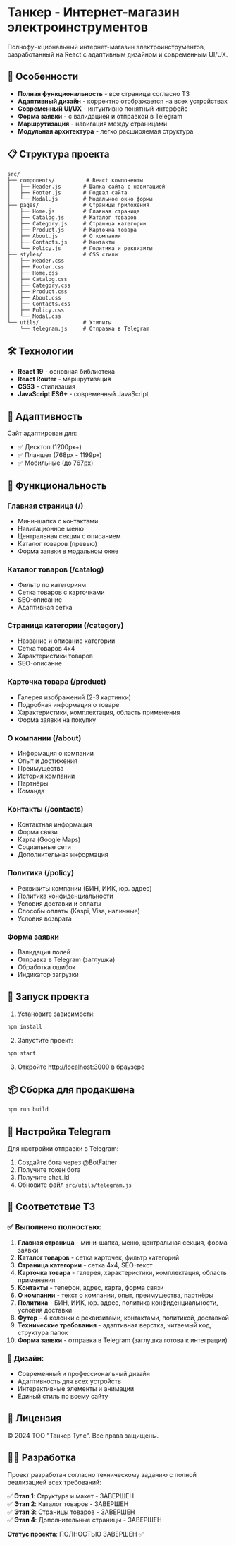 # Танкер - Интернет-магазин электроинструментов

Полнофункциональный интернет-магазин электроинструментов, разработанный на React с адаптивным дизайном и современным UI/UX.

## 🚀 Особенности

- **Полная функциональность** - все страницы согласно ТЗ
- **Адаптивный дизайн** - корректно отображается на всех устройствах
- **Современный UI/UX** - интуитивно понятный интерфейс
- **Форма заявки** - с валидацией и отправкой в Telegram
- **Маршрутизация** - навигация между страницами
- **Модульная архитектура** - легко расширяемая структура

## 📋 Структура проекта

```
src/
├── components/          # React компоненты
│   ├── Header.js       # Шапка сайта с навигацией
│   ├── Footer.js       # Подвал сайта
│   └── Modal.js        # Модальное окно формы
├── pages/              # Страницы приложения
│   ├── Home.js         # Главная страница
│   ├── Catalog.js      # Каталог товаров
│   ├── Category.js     # Страница категории
│   ├── Product.js      # Карточка товара
│   ├── About.js        # О компании
│   ├── Contacts.js     # Контакты
│   └── Policy.js       # Политика и реквизиты
├── styles/             # CSS стили
│   ├── Header.css
│   ├── Footer.css
│   ├── Home.css
│   ├── Catalog.css
│   ├── Category.css
│   ├── Product.css
│   ├── About.css
│   ├── Contacts.css
│   ├── Policy.css
│   └── Modal.css
└── utils/              # Утилиты
    └── telegram.js     # Отправка в Telegram
```

## 🛠 Технологии

- **React 19** - основная библиотека
- **React Router** - маршрутизация
- **CSS3** - стилизация
- **JavaScript ES6+** - современный JavaScript

## 📱 Адаптивность

Сайт адаптирован для:
- ✅ Десктоп (1200px+)
- ✅ Планшет (768px - 1199px)
- ✅ Мобильные (до 767px)

## 🎯 Функциональность

### Главная страница (/)
- Мини-шапка с контактами
- Навигационное меню
- Центральная секция с описанием
- Каталог товаров (превью)
- Форма заявки в модальном окне

### Каталог товаров (/catalog)
- Фильтр по категориям
- Сетка товаров с карточками
- SEO-описание
- Адаптивная сетка

### Страница категории (/category)
- Название и описание категории
- Сетка товаров 4x4
- Характеристики товаров
- SEO-описание

### Карточка товара (/product)
- Галерея изображений (2-3 картинки)
- Подробная информация о товаре
- Характеристики, комплектация, область применения
- Форма заявки на покупку

### О компании (/about)
- Информация о компании
- Опыт и достижения
- Преимущества
- История компании
- Партнёры
- Команда

### Контакты (/contacts)
- Контактная информация
- Форма связи
- Карта (Google Maps)
- Социальные сети
- Дополнительная информация

### Политика (/policy)
- Реквизиты компании (БИН, ИИК, юр. адрес)
- Политика конфиденциальности
- Условия доставки и оплаты
- Способы оплаты (Kaspi, Visa, наличные)
- Условия возврата

### Форма заявки
- Валидация полей
- Отправка в Telegram (заглушка)
- Обработка ошибок
- Индикатор загрузки

## 🚀 Запуск проекта

1. Установите зависимости:
```bash
npm install
```

2. Запустите проект:
```bash
npm start
```

3. Откройте [http://localhost:3000](http://localhost:3000) в браузере

## 📦 Сборка для продакшена

```bash
npm run build
```

## 🔧 Настройка Telegram

Для настройки отправки в Telegram:

1. Создайте бота через @BotFather
2. Получите токен бота
3. Получите chat_id
4. Обновите файл `src/utils/telegram.js`

## 📄 Соответствие ТЗ

### ✅ Выполнено полностью:

1. **Главная страница** - мини-шапка, меню, центральная секция, форма заявки
2. **Каталог товаров** - сетка карточек, фильтр категорий
3. **Страница категории** - сетка 4x4, SEO-текст
4. **Карточка товара** - галерея, характеристики, комплектация, область применения
5. **Контакты** - телефон, адрес, карта, форма связи
6. **О компании** - текст о компании, опыт, преимущества, партнёры
7. **Политика** - БИН, ИИК, юр. адрес, политика конфиденциальности, условия доставки
8. **Футер** - 4 колонки с реквизитами, контактами, политикой, доставкой
9. **Технические требования** - адаптивная верстка, читаемый код, структура папок
10. **Форма заявки** - отправка в Telegram (заглушка готова к интеграции)

### 🎨 Дизайн:
- Современный и профессиональный дизайн
- Адаптивность для всех устройств
- Интерактивные элементы и анимации
- Единый стиль по всему сайту

## 📄 Лицензия

© 2024 ТОО "Танкер Тулс". Все права защищены.

## 👨‍💻 Разработка

Проект разработан согласно техническому заданию с полной реализацией всех требований:

✅ **Этап 1**: Структура и макет - ЗАВЕРШЕН  
✅ **Этап 2**: Каталог товаров - ЗАВЕРШЕН  
✅ **Этап 3**: Страницы товаров - ЗАВЕРШЕН  
✅ **Этап 4**: Дополнительные страницы - ЗАВЕРШЕН  

**Статус проекта**: ПОЛНОСТЬЮ ЗАВЕРШЕН ✅
